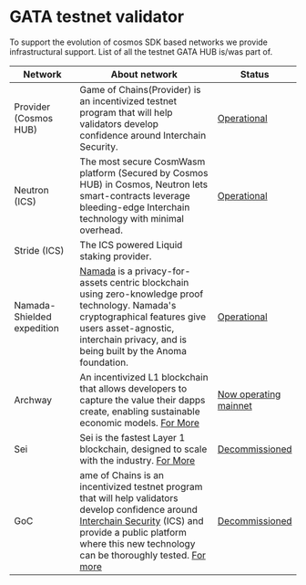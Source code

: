 # GATA testnet validator

To support the evolution of cosmos SDK based networks we provide infrastructural support. List of all the testnet GATA HUB is/was part of.&#x20;

<table><thead><tr><th width="135">Network</th><th width="396">About network</th><th>Status</th></tr></thead><tbody><tr><td>Provider (Cosmos HUB)</td><td>Game of Chains(Provider) is an incentivized testnet program that will help validators develop confidence around Interchain Security.</td><td><a href="https://dev.mintscan.io/ics-testnet-provider/validators/cosmosvaloper1seeqduzecug95qwc7nauztwnx55z9xx3qy5x3a">Operational </a></td></tr><tr><td>Neutron (ICS)</td><td>The most secure CosmWasm platform (Secured by Cosmos HUB) in Cosmos, Neutron lets smart-contracts leverage bleeding-edge Interchain technology with minimal overhead.</td><td><a href="https://dev.mintscan.io/neutron-testnet/validators/neutronvaloper1seeqduzecug95qwc7nauztwnx55z9xx3mjsgpd">Operational</a></td></tr><tr><td>Stride (ICS)</td><td>The ICS powered Liquid staking provider. </td><td></td></tr><tr><td>Namada- Shielded expedition </td><td> <a href="https://namada.net/">Namada</a> is a privacy-for-assets centric blockchain using zero-knowledge proof technology. Namada's cryptographical features give users asset-agnostic, interchain privacy, and is being built by the Anoma foundation.</td><td><a href="https://namada.info/validator/0E1CFCF387B1CDBCD642323F3B94E67D6B2F931A">Operational</a></td></tr><tr><td>Archway</td><td>An incentivized L1 blockchain that allows developers to capture the value their dapps create, enabling sustainable economic models. <a href="https://archway.io/">For More</a></td><td><p></p><p><a href="https://www.mintscan.io/archway/validators/archwayvaloper1mj2muyc2el7z9l243thhj3crhzzn2ds4tsr7ar">Now operating mainnet</a></p></td></tr><tr><td>Sei</td><td>Sei is the fastest Layer 1 blockchain, designed to scale with the industry. <a href="https://www.sei.io/">For More </a></td><td><a href="https://testnet.mintscan.io/sei-testnet/validators/seivaloper1m8ktcwnzgysrqela0vcgwfme8hk2rt5vhh6rug">Decommissioned </a></td></tr><tr><td>GoC</td><td>ame of Chains is an incentivized testnet program that will help validators develop confidence around <a href="https://informal.systems/2022/05/09/building-with-interchain-security/">Interchain Security</a> (ICS) and provide a public platform where this new technology can be thoroughly tested. <a href="https://blog.cosmos.network/announcing-game-of-chains-open-for-registration-d1818662de8e">For more</a></td><td><a href="https://testnet.mintscan.io/ics-testnet-provider/validators/cosmosvaloper1pwytf2e2n5nw2qehhg08ddcznmglhsrcq8vqmw">Decommissioned </a></td></tr></tbody></table>

